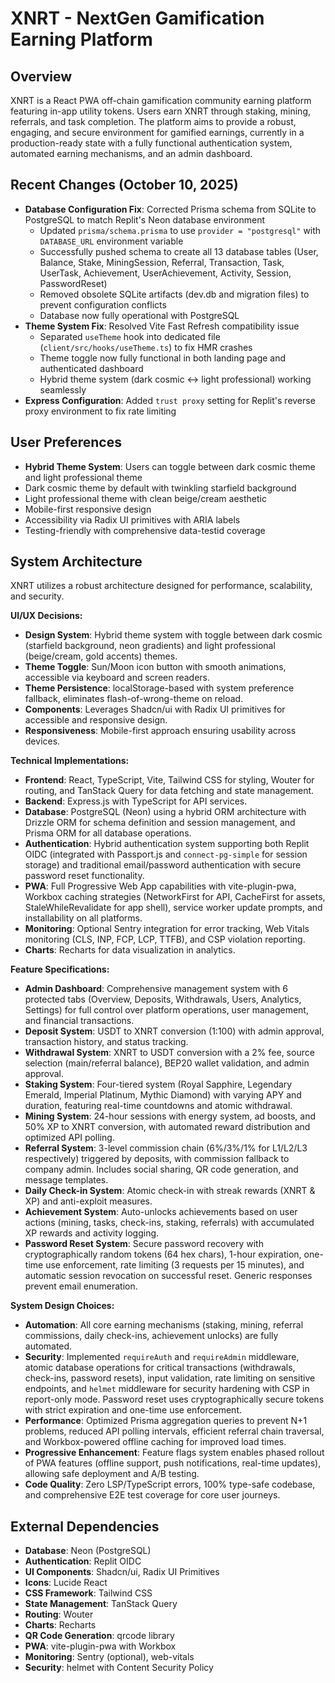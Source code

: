 # XNRT - NextGen Gamification Earning Platform

## Overview
XNRT is a React PWA off-chain gamification community earning platform featuring in-app utility tokens. Users earn XNRT through staking, mining, referrals, and task completion. The platform aims to provide a robust, engaging, and secure environment for gamified earnings, currently in a production-ready state with a fully functional authentication system, automated earning mechanisms, and an admin dashboard.

## Recent Changes (October 10, 2025)
- **Database Configuration Fix**: Corrected Prisma schema from SQLite to PostgreSQL to match Replit's Neon database environment
  - Updated `prisma/schema.prisma` to use `provider = "postgresql"` with `DATABASE_URL` environment variable
  - Successfully pushed schema to create all 13 database tables (User, Balance, Stake, MiningSession, Referral, Transaction, Task, UserTask, Achievement, UserAchievement, Activity, Session, PasswordReset)
  - Removed obsolete SQLite artifacts (dev.db and migration files) to prevent configuration conflicts
  - Database now fully operational with PostgreSQL
- **Theme System Fix**: Resolved Vite Fast Refresh compatibility issue
  - Separated `useTheme` hook into dedicated file (`client/src/hooks/useTheme.ts`) to fix HMR crashes
  - Theme toggle now fully functional in both landing page and authenticated dashboard
  - Hybrid theme system (dark cosmic ↔ light professional) working seamlessly
- **Express Configuration**: Added `trust proxy` setting for Replit's reverse proxy environment to fix rate limiting

## User Preferences
- **Hybrid Theme System**: Users can toggle between dark cosmic theme and light professional theme
- Dark cosmic theme by default with twinkling starfield background
- Light professional theme with clean beige/cream aesthetic
- Mobile-first responsive design
- Accessibility via Radix UI primitives with ARIA labels
- Testing-friendly with comprehensive data-testid coverage

## System Architecture
XNRT utilizes a robust architecture designed for performance, scalability, and security.

**UI/UX Decisions:**
- **Design System**: Hybrid theme system with toggle between dark cosmic (starfield background, neon gradients) and light professional (beige/cream, gold accents) themes.
- **Theme Toggle**: Sun/Moon icon button with smooth animations, accessible via keyboard and screen readers.
- **Theme Persistence**: localStorage-based with system preference fallback, eliminates flash-of-wrong-theme on reload.
- **Components**: Leverages Shadcn/ui with Radix UI primitives for accessible and responsive design.
- **Responsiveness**: Mobile-first approach ensuring usability across devices.

**Technical Implementations:**
- **Frontend**: React, TypeScript, Vite, Tailwind CSS for styling, Wouter for routing, and TanStack Query for data fetching and state management.
- **Backend**: Express.js with TypeScript for API services.
- **Database**: PostgreSQL (Neon) using a hybrid ORM architecture with Drizzle ORM for schema definition and session management, and Prisma ORM for all database operations.
- **Authentication**: Hybrid authentication system supporting both Replit OIDC (integrated with Passport.js and `connect-pg-simple` for session storage) and traditional email/password authentication with secure password reset functionality.
- **PWA**: Full Progressive Web App capabilities with vite-plugin-pwa, Workbox caching strategies (NetworkFirst for API, CacheFirst for assets, StaleWhileRevalidate for app shell), service worker update prompts, and installability on all platforms.
- **Monitoring**: Optional Sentry integration for error tracking, Web Vitals monitoring (CLS, INP, FCP, LCP, TTFB), and CSP violation reporting.
- **Charts**: Recharts for data visualization in analytics.

**Feature Specifications:**
- **Admin Dashboard**: Comprehensive management system with 6 protected tabs (Overview, Deposits, Withdrawals, Users, Analytics, Settings) for full control over platform operations, user management, and financial transactions.
- **Deposit System**: USDT to XNRT conversion (1:100) with admin approval, transaction history, and status tracking.
- **Withdrawal System**: XNRT to USDT conversion with a 2% fee, source selection (main/referral balance), BEP20 wallet validation, and admin approval.
- **Staking System**: Four-tiered system (Royal Sapphire, Legendary Emerald, Imperial Platinum, Mythic Diamond) with varying APY and duration, featuring real-time countdowns and atomic withdrawal.
- **Mining System**: 24-hour sessions with energy system, ad boosts, and 50% XP to XNRT conversion, with automated reward distribution and optimized API polling.
- **Referral System**: 3-level commission chain (6%/3%/1% for L1/L2/L3 respectively) triggered by deposits, with commission fallback to company admin. Includes social sharing, QR code generation, and message templates.
- **Daily Check-in System**: Atomic check-in with streak rewards (XNRT & XP) and anti-exploit measures.
- **Achievement System**: Auto-unlocks achievements based on user actions (mining, tasks, check-ins, staking, referrals) with accumulated XP rewards and activity logging.
- **Password Reset System**: Secure password recovery with cryptographically random tokens (64 hex chars), 1-hour expiration, one-time use enforcement, rate limiting (3 requests per 15 minutes), and automatic session revocation on successful reset. Generic responses prevent email enumeration.

**System Design Choices:**
- **Automation**: All core earning mechanisms (staking, mining, referral commissions, daily check-ins, achievement unlocks) are fully automated.
- **Security**: Implemented `requireAuth` and `requireAdmin` middleware, atomic database operations for critical transactions (withdrawals, check-ins, password resets), input validation, rate limiting on sensitive endpoints, and `helmet` middleware for security hardening with CSP in report-only mode. Password reset uses cryptographically secure tokens with strict expiration and one-time use enforcement.
- **Performance**: Optimized Prisma aggregation queries to prevent N+1 problems, reduced API polling intervals, efficient referral chain traversal, and Workbox-powered offline caching for improved load times.
- **Progressive Enhancement**: Feature flags system enables phased rollout of PWA features (offline support, push notifications, real-time updates), allowing safe deployment and A/B testing.
- **Code Quality**: Zero LSP/TypeScript errors, 100% type-safe codebase, and comprehensive E2E test coverage for core user journeys.

## External Dependencies
- **Database**: Neon (PostgreSQL)
- **Authentication**: Replit OIDC
- **UI Components**: Shadcn/ui, Radix UI Primitives
- **Icons**: Lucide React
- **CSS Framework**: Tailwind CSS
- **State Management**: TanStack Query
- **Routing**: Wouter
- **Charts**: Recharts
- **QR Code Generation**: qrcode library
- **PWA**: vite-plugin-pwa with Workbox
- **Monitoring**: Sentry (optional), web-vitals
- **Security**: helmet with Content Security Policy